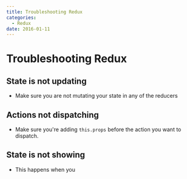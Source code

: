 ```yaml
---
title: Troubleshooting Redux
categories: 
  - Redux
date: 2016-01-11
---
```


# Troubleshooting Redux

## State is not updating
- Make sure you are not mutating your state in any of the reducers

## Actions not dispatching
- Make sure you're adding `this.props` before the action you want to dispatch.

## State is not showing
- This happens when you
